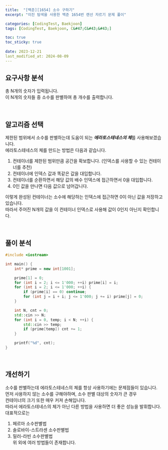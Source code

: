 ```yaml
---
title:  "[백준][1654] 소수 구하기"
excerpt: "이진 탐색을 사용한 백준 1654번 랜선 자르기 문제 풀이"

categories: [CodingTest, Baekjoon]
tags: [CodingTest, Baekjoon, C&#47;C&#43;&#43;]

toc: true
toc_sticky: true
 
date: 2023-12-21
last_modified_at: 2024-08-09
---
```


## 요구사항 분석

총 N개의 숫자가 입력됩니다.<br/>
이 N개의 숫자들 중 소수를 판별하여 총 개수를 출력합니다.

<br/>

## 알고리즘 선택

제한된 범위에서 소수를 판별하는데 도움이 되는 ***에라토스테네스의 체***를 사용해보겠습니다.<br/>
에라토스테네스의 체를 만드는 방법은 다음과 같습니다.<br/>
1. 컨테이너를 제한된 범위만큼 공간을 확보합니다. (인덱스를 사용할 수 있는 컨테이너를 추천)
2. 컨테이너에 인덱스 값과 똑같은 값을 대입합니다.
3. 컨테이너를 순환하면서 해당 값의 배수 인덱스에 접근하면서 0을 대입합니다.
4. 0인 값을 만나면 다음 값으로 넘어갑니다.<br/>

이렇게 완성된 컨테이너는 소수에 해당하는 인덱스에 접근하면 0이 아닌 값을 저장하고 있습니다.<br/>
따라서 주어진 N개의 값을 이 컨테이너 인덱스로 사용해 값이 0인지 아닌지 확인합니다.

<br/>

## 풀이 분석

```c++
#include <iostream>

int main() {
	int* prime = new int[1001];

	prime[1] = 0;
	for (int i = 2; i <= 1'000; ++i) prime[i] = i;
	for (int i = 2; i <= 1'000; ++i) {
		if (prime[i] == 0) continue;
		for (int j = i + i; j <= 1'000; j += i) prime[j] = 0;
	}

	int N, cnt = 0;
	std::cin >> N;
	for (int i = 0, temp; i < N; ++i) {
		std::cin >> temp;
		if (prime[temp]) cnt += 1;
	}

	printf("%d", cnt);
}  

```

<br/>

## 개선하기

소수를 판별하는데 에라토스테네스의 체를 항상 사용하기에는 문제점들이 있습니다.<br/>
먼저 사용하지 않는 소수를 구해야하며, 소수 판별 대상의 숫자가 큰 경우<br/>
컨테이너의 크기 또한 매우 커져 손해입니다.<br/>
따라서 에라토스테네스의 체가 아닌 다른 방법을 사용하면 더 좋은 성능을 발휘합니다.<br/>
대표적으로는 
1. 페르마 소수판별법
2. 솔로바이-스트라센 소수판별법
3. 밀러-라빈 소수판별법<br/>
위 외에 여러 방법들이 존재합니다.

<br/>
